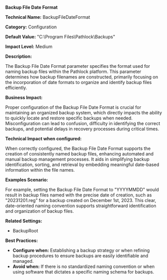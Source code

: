 **Backup File Date Format**

**Technical Name:** BackupFileDateFormat

**Category:** Configuration

**Default Value:** "C:\\Program Files\\Pathlock\\Backups"

**Impact Level:** Medium

**Description:**

The Backup File Date Format parameter specifies the format used for naming backup files within the Pathlock platform. This parameter determines how backup filenames are constructed, primarily focusing on the incorporation of date formats to organize and identify backup files efficiently.

**Business Impact:**

Proper configuration of the Backup File Date Format is crucial for maintaining an organized backup system, which directly impacts the ability to quickly locate and restore specific backups when needed. Misconfiguration can lead to confusion, difficulty in identifying the correct backups, and potential delays in recovery processes during critical times.

**Technical Impact when configured:**

When correctly configured, the Backup File Date Format supports the creation of consistently named backup files, enhancing automated and manual backup management processes. It aids in simplifying backup identification, sorting, and retrieval by embedding meaningful date-based information within the file names.

**Examples Scenario:**

For example, setting the Backup File Date Format to "YYYYMMDD" would result in backup files named with the precise date of creation, such as "20231201.reg" for a backup created on December 1st, 2023. This clear, date-oriented naming convention supports straightforward identification and organization of backup files.

**Related Settings:**

- BackupRoot 

**Best Practices:** 

- **Configure when:** Establishing a backup strategy or when refining backup procedures to ensure backups are easily identifiable and managed.
- **Avoid when:** If there is no standardized naming convention or when using software that dictates a specific naming schema for backups.